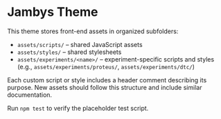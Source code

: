 # Jambys Theme

This theme stores front-end assets in organized subfolders:

- `assets/scripts/` – shared JavaScript assets
- `assets/styles/` – shared stylesheets
- `assets/experiments/<name>/` – experiment-specific scripts and styles (e.g., `assets/experiments/proteus/`, `assets/experiments/dtc/`)

Each custom script or style includes a header comment describing its purpose. New assets should follow this structure and include similar documentation.

Run `npm test` to verify the placeholder test script.
